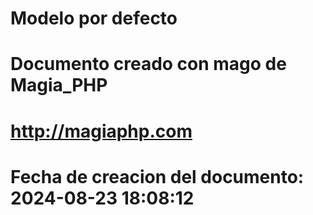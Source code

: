# Modelo por defecto 

# Documento creado con mago de Magia_PHP 

# http://magiaphp.com 

# Fecha de creacion del documento: 2024-08-23 18:08:12 


